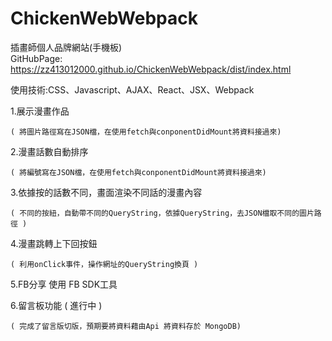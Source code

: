 # ChickenWebWebpack
插畫師個人品牌網站(手機板)  
GitHubPage: https://zz413012000.github.io/ChickenWebWebpack/dist/index.html

使用技術:CSS、Javascript、AJAX、React、JSX、Webpack  

1.展示漫畫作品  

    ( 將圖片路徑寫在JSON檔，在使用fetch與conponentDidMount將資料接過來)  

2.漫畫話數自動排序  

    ( 將編號寫在JSON檔，在使用fetch與conponentDidMount將資料接過來)  
   
3.依據按的話數不同，畫面渲染不同話的漫畫內容  

    ( 不同的按紐，自動帶不同的QueryString，依據QueryString，去JSON檔取不同的圖片路徑 )  
   
4.漫畫跳轉上下回按鈕  

    ( 利用onClick事件，操作網址的QueryString換頁 )  
   
5.FB分享 使用 FB SDK工具  

6.留言板功能  ( 進行中 )  

    ( 完成了留言版切版，預期要將資料藉由Api 將資料存於 MongoDB)  
   
